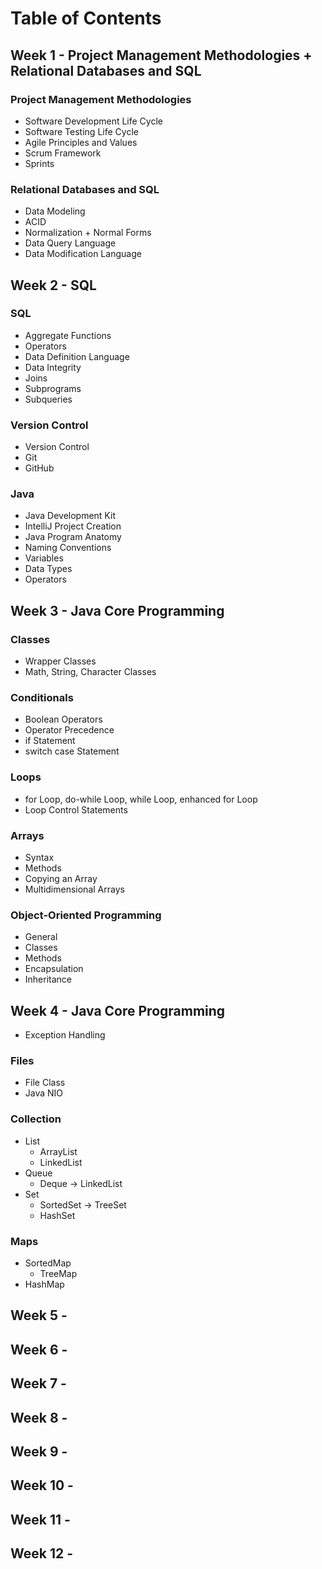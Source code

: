 # Table of Contents

## Week 1 - Project Management Methodologies + Relational Databases and SQL
### Project Management Methodologies
- Software Development Life Cycle
- Software Testing Life Cycle
- Agile Principles and Values
- Scrum Framework
- Sprints  

### Relational Databases and SQL
- Data Modeling
- ACID
- Normalization + Normal Forms
- Data Query Language
- Data Modification Language

## Week 2 - SQL
### SQL
- Aggregate Functions
- Operators
- Data Definition Language
- Data Integrity
- Joins
- Subprograms
- Subqueries

### Version Control
- Version Control
- Git
- GitHub  

### Java
- Java Development Kit
- IntelliJ Project Creation
- Java Program Anatomy
- Naming Conventions
- Variables
- Data Types
- Operators

## Week 3 - Java Core Programming
### Classes
- Wrapper Classes
- Math, String, Character Classes

### Conditionals
- Boolean Operators
- Operator Precedence
- if Statement
- switch case Statement  

### Loops
- for Loop, do-while Loop, while Loop, enhanced for Loop
- Loop Control Statements

### Arrays
- Syntax
- Methods
- Copying an Array
- Multidimensional Arrays

### Object-Oriented Programming
- General
- Classes
- Methods
- Encapsulation
- Inheritance

## Week 4 - Java Core Programming
- Exception Handling

### Files
- File Class
- Java NIO  

### Collection
- List
  - ArrayList
  - LinkedList
- Queue
  - Deque -> LinkedList
- Set
  - SortedSet -> TreeSet
  - HashSet  

### Maps
- SortedMap
  - TreeMap
- HashMap  


## Week 5 - 
## Week 6 - 
## Week 7 - 
## Week 8 - 
## Week 9 - 
## Week 10 - 
## Week 11 - 
## Week 12 - 
